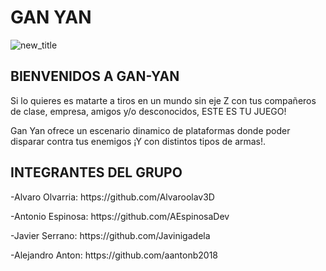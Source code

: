 <H1>GAN YAN</H1>

![new_title](https://user-images.githubusercontent.com/91082053/135495072-80ab305e-0060-41f5-a4ae-28d3be5912a0.png)

<H2>BIENVENIDOS A GAN-YAN</H2>

Si lo quieres es matarte a tiros en un mundo sin eje Z con tus compañeros de clase, empresa, amigos y/o desconocidos, ESTE ES TU JUEGO!

Gan Yan ofrece un escenario dinamico de plataformas donde poder disparar contra tus enemigos ¡Y con distintos tipos de armas!.

<H2>INTEGRANTES DEL GRUPO</H2>
<p>-Alvaro Olvarria: https://github.com/Alvaroolav3D</p>
<p>-Antonio Espinosa: https://github.com/AEspinosaDev</p>
<p>-Javier Serrano: https://github.com/Javinigadela</p>
<p>-Alejandro Anton: https://github.com/aantonb2018</p>

